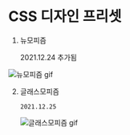 # CSS 디자인 프리셋

1. 뉴모피즘

   2021.12.24 추가됨

![뉴모피즘 gif](https://user-images.githubusercontent.com/84632077/147362240-16591c80-c8bd-4a4c-9cd0-acafd2e1fe3a.gif)

2.  글래스모피즘

        2021.12.25

    ![글래스모피즘 gif](https://user-images.githubusercontent.com/84632077/147366691-ae7face3-5dbe-4a39-883b-e85835ec56c7.gif)
